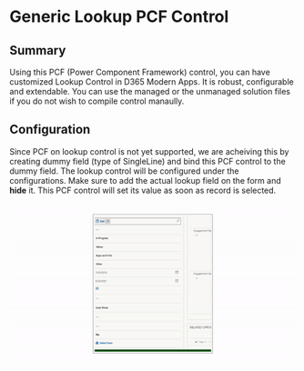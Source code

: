 # Generic Lookup PCF Control
## Summary
Using this PCF (Power Component Framework) control, you can have customized Lookup Control in D365 Modern Apps. It is robust, configurable and extendable. You can use the managed or the unmanaged solution files if you do not wish to compile control manaully.

## Configuration
Since PCF on lookup control is not yet supported, we are acheiving this by creating dummy field (type of SingleLine) and bind this PCF control to the dummy field. The lookup control will be configured under the configurations. Make sure to add the actual lookup field on the form and **hide** it. This PCF control will set its value as soon as record is selected.

![alt text](src/GenericLookupPCF.gif)
